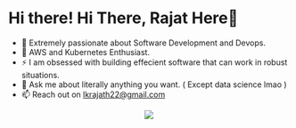 
<h1>Hi there! <span class="wave">Hi There, Rajat Here👋</span></h1>
 
- 🔭 Extremely passionate about Software Development and Devops.
- 🌱 AWS and Kubernetes Enthusiast.
- ⚡ I am obsessed with building effecient software that can work in robust situations.
- 💬 Ask me about literally anything you want. ( Except data science lmao )
- 📫 Reach out on lkrajath22@gmail.com


<p align="center">
  <a href="https://skillicons.dev">
    <img src="https://skillicons.dev/icons?i=git,js,aws,react,nodejs,java,python,ts,c,cpp,docker,kubernetes,hadoop" />
  </a>
</p>
